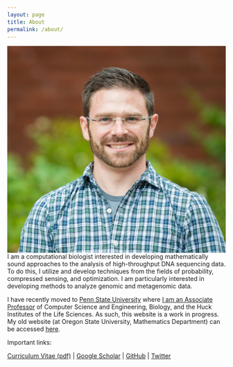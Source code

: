 ```yaml
---
layout: page
title: About
permalink: /about/
---
```


<p style="padding: 0px;"> <img style="float: right;" src="Cropped.jpeg"> </p> 

I am a computational biologist interested in developing mathematically sound approaches to the analysis of high-throughput 
DNA sequencing data. To do this, I utilize and develop techniques from the fields of probability, compressed sensing, and 
optimization. I am particularly interested in developing methods to analyze genomic and metagenomic data.

I have recently moved to [Penn State University](https://www.psu.edu/) where 
[I am an Associate Professor](https://www.eecs.psu.edu/departments/directory-detail-g.aspx?q=dmk333) of Computer Science 
and Engineering, Biology, and the Huck Institutes of the Life Sciences. As such, this website is a work in progress. My 
old website (at Oregon State University, Mathematics Department) can be accessed [here](https://koslicki.math.oregonstate.edu/).

Important links:

<a href="https://www.dropbox.com/s/eulgxwbn4ikxjvh/TeXCV.pdf?dl=0">Curriculum Vitae (pdf)</a>
  |  <a href="https://scholar.google.com/citations?user=Oz90sQsAAAAJ&hl=en">Google Scholar</a>
  |  <a href="https://github.com/dkoslickitwi">GitHub</a>
  |  <a href="https://twitter.com/DavidKoslicki">Twitter</a>

